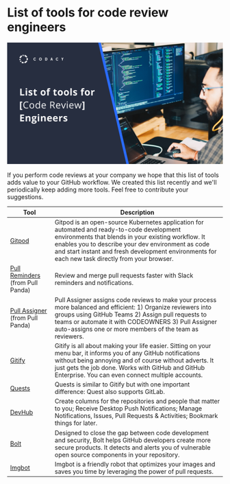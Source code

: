 # List of tools for code review engineers

![List of tools for code review engineers](images/title.png)

If you perform code reviews at your company we hope that this list of tools adds value to your GitHub workflow.
We created this list recently and we'll periodically keep adding more tools.
Feel free to contribute your suggestions.

| Tool | Description |
| ---- | ----------- |
| [Gitpod](https://gitpod.io/) | Gitpod is an open-source Kubernetes application for automated and ready-to-code development environments that blends in your existing workflow. It enables you to describe your dev environment as code and start instant and fresh development environments for each new task directly from your browser. |
| [Pull Reminders](https://pullreminders.com/) (from Pull Panda) | Review and merge pull requests faster with Slack reminders and notifications. |
| [Pull Assigner](https://pullpanda.com/assigner) (from Pull Panda) | Pull Assigner assigns code reviews to make your process more balanced and efficient: 1) Organize reviewers into groups using GitHub Teams 2) Assign pull requests to teams or automate it with CODEOWNERS 3) Pull Assigner auto-assigns one or more members of the team as reviewers. |
| [Gitify](https://www.gitify.io/) | Gitify is all about making your life easier. Sitting on your menu bar, it informs you of any GitHub notifications without being annoying and of course without adverts. It just gets the job done. Works with GitHub and GitHub Enterprise. You can even connect multiple accounts. |
| [Quests](https://steamclock.com/quests/) | Quests is similar to Gitify but with one important difference: Quest also supports GitLab. |
| [DevHub](https://devhubapp.com/) | Create columns for the repositories and people that matter to you; Receive Desktop Push Notifications; Manage Notifications, Issues, Pull Requests & Activities; Bookmark things for later. |
| [Bolt](https://www.whitesourcesoftware.com/free-developer-tools/bolt) | Designed to close the gap between code development and security, Bolt helps GitHub developers create more secure products. It detects and alerts you of vulnerable open source components in your repository. |
| [Imgbot](https://imgbot.net/) | Imgbot is a friendly robot that optimizes your images and saves you time by leveraging the power of pull requests. |
